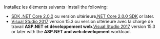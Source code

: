 <span data-ttu-id="02274-101">Installez les éléments suivants :</span><span class="sxs-lookup"><span data-stu-id="02274-101">Install the following:</span></span>

* <span data-ttu-id="02274-102">[SDK .NET Core 2.0.0](https://www.microsoft.com/net/core) ou version ultérieure</span><span class="sxs-lookup"><span data-stu-id="02274-102">[.NET Core 2.0.0 SDK](https://www.microsoft.com/net/core) or later.</span></span>
* <span data-ttu-id="02274-103">[Visual Studio 2017](https://www.visualstudio.com/downloads/) version 15.3 ou version ultérieure avec la charge de travail **ASP.NET et développement web**.</span><span class="sxs-lookup"><span data-stu-id="02274-103">[Visual Studio 2017](https://www.visualstudio.com/downloads/) version 15.3 or later with the **ASP.NET and web development** workload.</span></span>
